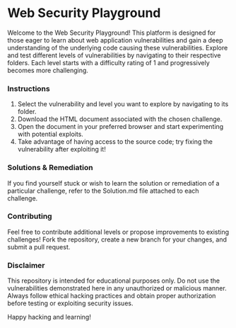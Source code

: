 # Web Security Playground
Welcome to the Web Security Playground! This platform is designed for those eager to learn about web application vulnerabilities and gain a deep understanding of the underlying code causing these vulnerabilities. Explore and test different levels of vulnerabilities by navigating to their respective folders. Each level starts with a difficulty rating of 1 and progressively becomes more challenging.

### Instructions
1. Select the vulnerability and level you want to explore by navigating to its folder.
2. Download the HTML document associated with the chosen challenge.
3. Open the document in your preferred browser and start experimenting with potential exploits.
4. Take advantage of having access to the source code; try fixing the vulnerability after exploiting it!

### Solutions & Remediation 
If you find yourself stuck or wish to learn the solution or remediation of a particular challenge, refer to the Solution.md file attached to each challenge.

### Contributing
Feel free to contribute additional levels or propose improvements to existing challenges! Fork the repository, create a new branch for your changes, and submit a pull request.

### Disclaimer
This repository is intended for educational purposes only. Do not use the vulnerabilities demonstrated here in any unauthorized or malicious manner. Always follow ethical hacking practices and obtain proper authorization before testing or exploiting security issues.

Happy hacking and learning!
